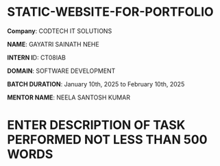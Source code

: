 # STATIC-WEBSITE-FOR-PORTFOLIO

**Company**: CODTECH IT SOLUTIONS

**NAME**: GAYATRI SAINATH NEHE

**INTERN I**D: CT08IAB

**DOMAIN**: SOFTWARE DEVELOPMENT

**BATCH DURATION**: January 10th, 2025 to February 10th, 2025

**MENTOR NAME**: NEELA SANTOSH KUMAR

# ENTER DESCRIPTION OF TASK PERFORMED NOT LESS THAN 500 WORDS
